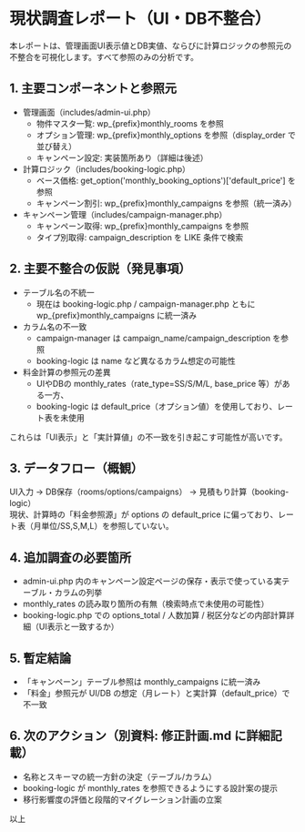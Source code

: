 # 現状調査レポート（UI・DB不整合）

本レポートは、管理画面UI表示値とDB実値、ならびに計算ロジックの参照元の不整合を可視化します。すべて参照のみの分析です。

## 1. 主要コンポーネントと参照元
- 管理画面（includes/admin-ui.php）
  - 物件マスタ一覧: wp_{prefix}monthly_rooms を参照
  - オプション管理: wp_{prefix}monthly_options を参照（display_order で並び替え）
  - キャンペーン設定: 実装箇所あり（詳細は後述）
- 計算ロジック（includes/booking-logic.php）
  - ベース価格: get_option('monthly_booking_options')['default_price'] を参照
  - キャンペーン割引: wp_{prefix}monthly_campaigns を参照（統一済み）
- キャンペーン管理（includes/campaign-manager.php）
  - キャンペーン取得: wp_{prefix}monthly_campaigns を参照
  - タイプ別取得: campaign_description を LIKE 条件で検索

## 2. 主要不整合の仮説（発見事項）
- テーブル名の不統一
  - 現在は booking-logic.php / campaign-manager.php ともに wp_{prefix}monthly_campaigns に統一済み
- カラム名の不一致
  - campaign-manager は campaign_name/campaign_description を参照
  - booking-logic は name など異なるカラム想定の可能性
- 料金計算の参照元の差異
  - UIやDBの monthly_rates（rate_type=SS/S/M/L, base_price 等）がある一方、
  - booking-logic は default_price（オプション値）を使用しており、レート表を未使用

これらは「UI表示」と「実計算値」の不一致を引き起こす可能性が高いです。

## 3. データフロー（概観）
UI入力 → DB保存（rooms/options/campaigns） → 見積もり計算（booking-logic）  
現状、計算時の「料金参照源」が options の default_price に偏っており、レート表（月単位/SS,S,M,L）を参照していない。

## 4. 追加調査の必要箇所
- admin-ui.php 内のキャンペーン設定ページの保存・表示で使っている実テーブル・カラムの列挙
- monthly_rates の読み取り箇所の有無（検索時点で未使用の可能性）
- booking-logic.php での options_total / 人数加算 / 税区分などの内部計算詳細（UI表示と一致するか）

## 5. 暫定結論
- 「キャンペーン」テーブル参照は monthly_campaigns に統一済み
- 「料金」参照元が UI/DB の想定（月レート）と実計算（default_price）で不一致

## 6. 次のアクション（別資料: 修正計画.md に詳細記載）
- 名称とスキーマの統一方針の決定（テーブル/カラム）
- booking-logic が monthly_rates を参照できるようにする設計案の提示
- 移行影響度の評価と段階的マイグレーション計画の立案

以上
